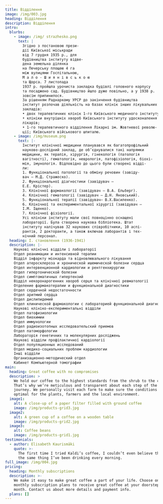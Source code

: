 ```yaml
---
title: Відділення
image: /img/003.jpg
heading: Відділення
description: Відділення
intro:
  blurbs:
    - image: /img/ strazhesko.png
      text: |
        Згідно з постановою прези-
        дії Київської міськради
        від 7 грудня 1935 р., для
        будівництва інституту відве-
        дена земельна ділянка
        на Печерську площею 4 га
        між вулицями Госпітальною,
        М а л о - Ш и я н і в с ь к о ю
        та Щорса. 7 листопада
        1937 р. пройшла урочиста закладка будівлі головного корпусу
        та посаджено сад. Будівництво йшло дуже повільно, а у 1938 р.
        зовсім припинилося.
        За рішенням Раднаркому УРСР до закінчення будівництва
        інститут розпочав діяльність на базах клінік інших лікувальних
        закладів:
        • двох терапевтичних клінік 1-го Київського медичного інституту;
        • клініки внутрішніх хвороб Київського інституту удосконалення
        лікарів;
        • 1-го терапевтичного відділення Лікарні ім. Жовтневої револю-
        ції; Київського військового шпиталю. 
    - image: /img/museum.png
      text: |-
        Інститут клінічної медицини планувався як багатопрофільний
        науково-дослідний заклад, де об’єднувалися такі напрямки
        медицини, як терапія, хірургія, гінекологія (патологія
        вагітності), гематологія, неврологія, патофізіологія, біохі-
        мія, імунологія. Відповідно до цього були створені відді-
        ли:
        1. Функціональної патології та обміну речовин (завіду-
        вач — М.Д. Стражеско).
        2. Функціональної діагностики (завідувач –
        Е.Е. Крістер).
        3. Клінічної фармакології (завідувач — В.А. Ельберг).
        4. Клінічної гематології (завідувач — Д.Н. Яновський).
        5. Функціональної терапії (завідувач— В.Х.Василенко).
        6. Клінічної та експериментальної хірургії (завідувач —
        І.М. Іщенко).
        7. Клінічної фізіології.
        Усі клініки інституту мали свої повноцінно оснащені
        лабораторії. Була створена наукова бібліотека. Штат
        інституту налічував 32 наукових співробітники, 10 аспі-
        рантів, 2 докторанти, а також включав лаборантів і тех-
        нічний персонал. 
  heading: І. становлення (1936-1941)
  description: |-
    Наукові клінічні відділи і лабораторії
    Отдел реанимации и интенсивной терапии
    Відділ інфаркту міокарда та відновлювального лікування
    Отдел атеросклероза и хронической ишемической болезни сердца
    Отдел интервенционной кардиологии и рентгенхирургии
    Отдел гипертонической болезни
    Отдел симптоматичных гипертензий
    Відділ некоронарогенних хвороб серця та клінічної ревматології
    Отделение фармакотерапии и функциональной диагностики
    Отдел сердечной недостаточности
    Отдел аритмий сердца
    Отдел дислипидемий
    Отдел клинической фармакологии с лабораторией функциональной диагностики
    Наукові клініко-експериментальні відділи
    Отдел патофизиологии
    Отдел биохимии
    Отдел иммунологии
    Отдел радиоизотопных исследовательский приемов
    Отдел патоморфологии
    Лабораторія генетичних та молекулярних досліджень
    Наукові відділи профілактичної кардіології
    Отдел популяционных исследований
    Отдел медико-социальних проблем кардиологии
    Інші відділи
    Организационно-методический отдел
    Кабинет Компьютерной томографии
main:
  heading: Great coffee with no compromises
  description: >
    We hold our coffee to the highest standards from the shrub to the cup.
    That’s why we’re meticulous and transparent about each step of the coffee’s
    journey. We personally visit each farm to make sure the conditions are
    optimal for the plants, farmers and the local environment.
  image1:
    alt: A close-up of a paper filter filled with ground coffee
    image: /img/products-grid3.jpg
  image2:
    alt: A green cup of a coffee on a wooden table
    image: /img/products-grid2.jpg
  image3:
    alt: Coffee beans
    image: /img/products-grid1.jpg
testimonials:
  - author: Elisabeth Kaurismäki
    quote: >-
      The first time I tried Kaldi’s coffee, I couldn’t even believe that was
      the same thing I’ve been drinking every morning.
full_image: /img/004.jpg
pricing:
  heading: Monthly subscriptions
  description: >-
    We make it easy to make great coffee a part of your life. Choose one of our
    monthly subscription plans to receive great coffee at your doorstep each
    month. Contact us about more details and payment info.
  plans: []
---
```


